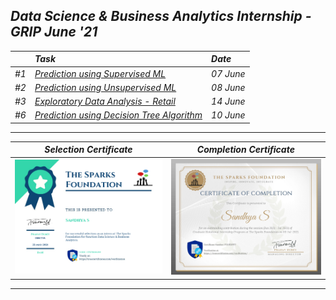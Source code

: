 ## _Data Science &amp; Business Analytics Internship - GRIP June '21_
|      | _Task_  | _Date_ | 
:----- | :------ | :-----------  
| _#1_  | _[Prediction using Supervised ML](TASKS/%231/Task1%20Description.md)_ | _07 June_ |
| _#2_  | _[Prediction using Unsupervised ML](TASKS/%232/Task2%20Description.md)_ | _08 June_ |
| _#3_  | _[Exploratory Data Analysis - Retail](TASKS/%233/Task3%20Description.md)_ | _14 June_ |
| _#6_  | _[Prediction using Decision Tree Algorithm](TASKS/%236/Task6%20Description.md)_ | _10 June_ |
---
_Selection Certificate_ |  _Completion Certificate_
:-----------------------:|:-------------------------:
<img src="Documents/selected.png">  |  <img src="Documents/completed.png">
---
